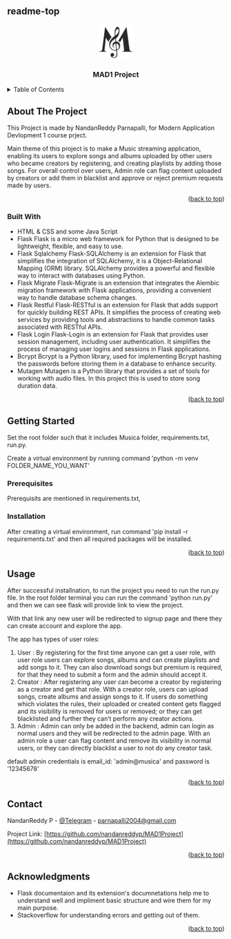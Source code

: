 ## readme-top

<div align="center">
  <a href="https://github.com/nandanreddyp/Mad1Project">
    <img src="Musica/static/images/MusicaFavIcon.png" alt="Logo" width="80" height="80">
  </a>
 
  <h3 align="center">MAD1 Project </h3>
</div>

<!-- TABLE OF CONTENTS -->
<details>
  <summary>Table of Contents</summary>
  <ol>
    <li>
      <a href="#about-the-project">About The Project</a>
      <ul>
        <li><a href="#built-with">Built With</a></li>
      </ul>
    </li>
    <li>
      <a href="#getting-started">Getting Started</a>
      <ul>
        <li><a href="#prerequisites">Prerequisites</a></li>
        <li><a href="#installation">Installation</a></li>
      </ul>
    </li>
    <li><a href="#usage">Usage</a></li>
    <li><a href="#contact">Contact</a></li>
    <li><a href="#acknowledgments">Acknowledgments</a></li>
  </ol>
</details>



<!-- ABOUT THE PROJECT -->
## About The Project

This Project is made by NandanReddy Parnapalli, for Modern Application Devlopment 1 course prject.

Main theme of this project is to make a Music streaming application, enabling its users to explore
songs and albums uploaded by other users who became creators by registering, and creating playlists by
adding those songs. For overall control over users, Admin role can flag content uploaded by creators or
add them in blacklist and approve or reject premium requests made by users.

<p align="right">(<a href="#readme-top">back to top</a>)</p>


<!--BUILT WITH -->
### Built With

* HTML & CSS and some Java Script
* Flask
Flask is a micro web framework for Python that is designed to be lightweight, flexible, and
easy to use.
* Flask Sqlalchemy
Flask-SQLAlchemy is an extension for Flask that simplifies the integration of SQLAlchemy,
it is a Object-Relational Mapping (ORM) library. SQLAlchemy provides a powerful and
flexible way to interact with databases using Python.
* Flask Migrate
Flask-Migrate is an extension that integrates the Alembic migration framework with Flask
applications, providing a convenient way to handle database schema changes.
* Flask Restful
Flask-RESTful is an extension for Flask that adds support for quickly building REST APIs. It
simplifies the process of creating web services by providing tools and abstractions to
handle common tasks associated with RESTful APIs.
* Flask Login
Flask-Login is an extension for Flask that provides user session management, including
user authentication. It simplifies the process of managing user logins and sessions in Flask
applications.
* Bcrypt
Bcrypt is a Python library, used for implementing Bcrypt hashing the passwords before
storing them in a database to enhance security.
* Mutagen
Mutagen is a Python library that provides a set of tools for working with audio files. In this
project this is used to store song duration data.

<p align="right">(<a href="#readme-top">back to top</a>)</p>


<!-- GETTING STARTED -->
## Getting Started

Set the root folder such that it includes Musica folder, requirements.txt, run.py.

Create a virtual environment by running command 'python -m venv FOLDER_NAME_YOU_WANT'

### Prerequisites

Prerequisits are mentioned in requirements.txt,


### Installation

After creating a virtual environment, run command 'pip install -r requirements.txt' and then all required packages will be installed.

<p align="right">(<a href="#readme-top">back to top</a>)</p>


<!-- USAGE EXAMPLES -->
## Usage

After successful installnation, to run the project you need to run the run.py file.
In the root folder terminal you can run the command 'python run.py' and then we can see flask will provide link to view the project.

With that link any new user will be redirected to signup page and there they can create account and explore the app.

The app has types of user roles:
1. User : By registering for the first time anyone can get a user role, with user role users can
explore songs, albums and can create playlists and add songs to it. They can also download songs
but premium is required, for that they need to submit a form and the admin should accept it.
2. Creator : After registering any user can become a creator by registering as a creator and get that
role. With a creator role, users can upload songs, create albums and assign songs to it. If users do
something which violates the rules, their uploaded or created content gets flagged and its visibility
is removed for users or removed; or they can get blacklisted and further they can’t perform any
creator actions.
3. Admin : Admin can only be added in the backend, admin can login as normal users and they will
be redirected to the admin page. With an admin role a user can flag content and remove its
visibility in normal users, or they can directly blacklist a user to not do any creator task.

default admin credentials is email_id: 'admin@musica' and password is '12345678'


<p align="right">(<a href="#readme-top">back to top</a>)</p>




<!-- CONTACT -->
## Contact

NandanReddy P - [@Telegram](https://t.me/nandanreddyp) - parnapalli2004@gmail.com

Project Link: [https://github.com/nandanreddyp/MAD1Project](https://github.com/nandanreddyp/MAD1Project)

<p align="right">(<a href="#readme-top">back to top</a>)</p>



<!-- ACKNOWLEDGMENTS -->
## Acknowledgments

* Flask documentaion and its extension's documnetations help me to understand well and impliment basic structure and wire them for my main purpose.
* Stackoverflow for understanding errors and getting out of them.

<p align="right">(<a href="#readme-top">back to top</a>)</p>
